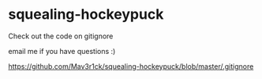 # squealing-hockeypuck
Check out the code on gitignore

email me if you have questions :) 

https://github.com/Mav3r1ck/squealing-hockeypuck/blob/master/.gitignore
